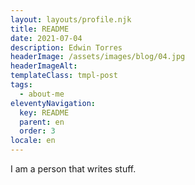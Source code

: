 ```yaml
---
layout: layouts/profile.njk
title: README
date: 2021-07-04
description: Edwin Torres
headerImage: /assets/images/blog/04.jpg
headerImageAlt: 
templateClass: tmpl-post
tags:
  - about-me
eleventyNavigation:
  key: README
  parent: en
  order: 3
locale: en
---
```


I am a person that writes stuff.
